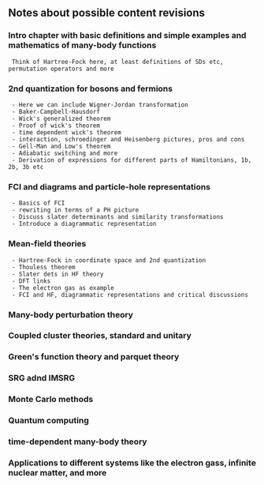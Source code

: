 ## Notes about possible content revisions

###  Intro chapter with basic definitions and simple examples and mathematics of many-body functions
     Think of Hartree-Fock here, at least definitions of SDs etc, permutation operators and more
###  2nd quantization for bosons and fermions
     - Here we can include Wigner-Jordan transformation
     - Baker-Campbell-Hausdorf
     - Wick's generalized theorem
     - Proof of wick's theorem
     - time dependent wick's theorem
     - interaction, schroedinger and Heisenberg pictures, pros and cons
     - Gell-Man and Low's theorem
     - Adiabatic switching and more
     - Derivation of expressions for different parts of Hamiltonians, 1b, 2b, 3b etc
### FCI and diagrams and particle-hole representations
     - Basics of FCI
     - rewriting in terms of a PH picture
     - Discuss slater determinants and similarity transformations
     - Introduce a diagrammatic representation
### Mean-field theories
     - Hartree-Fock in coordinate space and 2nd quantization
     - Thouless theorem
     - Slater dets in HF theory
     - DFT links
     - The electron gas as example
     - FCI and HF, diagrammatic representations and critical discussions
###  Many-body perturbation theory
###  Coupled cluster theories, standard and unitary
###  Green's function theory and parquet theory
###  SRG adnd IMSRG
###  Monte Carlo methods
###  Quantum computing
###  time-dependent many-body theory
###  Applications to different systems like the electron gass, infinite nuclear matter, and more